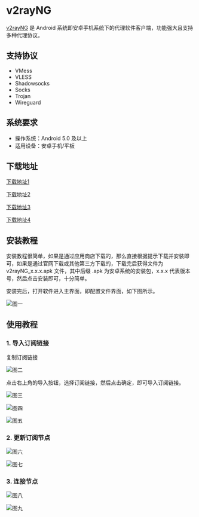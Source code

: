 # v2rayNG

[v2rayNG](https://github.com/2dust/v2rayNG) 是 Android 系统即安卓手机系统下的代理软件客户端，功能强大且支持多种代理协议。

## 支持协议

- VMess
- VLESS
- Shadowsocks
- Socks
- Trojan
- Wireguard

## 系统要求

- 操作系统：Android 5.0 及以上
- 适用设备：安卓手机/平板

## 下载地址

[下载地址1](https://git.886.be/https://github.com/2dust/v2rayNG/releases/download/1.9.33/v2rayNG_1.9.33_universal.apk)

[下载地址2](https://gh.xxooo.cf/https://github.com/2dust/v2rayNG/releases/download/1.9.33/v2rayNG_1.9.33_universal.apk)

[下载地址3](https://github.com/2dust/v2rayNG/releases/download/1.9.33/v2rayNG_1.9.33_universal.apk)

[下载地址4](https://dl.v2rayng.org/releases/latest/v2rayNG_1.8.12.apk)

## 安装教程

安装教程很简单，如果是通过应用商店下载的，那么直接根据提示下载并安装即可，如果是通过官网下载或其他第三方下载的，下载完后获得文件为 v2rayNG_x.x.x.apk 文件，其中后缀 .apk 为安卓系统的安装包，x.x.x 代表版本号，然后点击安装即可，十分简单。

安装完后，打开软件进入主界面，即配置文件界面，如下图所示。

![图一](v2rayng-01.jpg)

## 使用教程

### 1. 导入订阅链接

复制订阅链接

![图二](v2rayng-02.png)

点击右上角的导入按钮，选择订阅链接，然后点击确定，即可导入订阅链接。

![图三](v2rayng-03.jpg)

![图四](v2rayng-04.jpg)

![图五](v2rayng-05.jpg)

### 2. 更新订阅节点

![图六](v2rayng-06.jpg)

![图七](v2rayng-07.jpg)

### 3. 连接节点

![图八](v2rayng-08.jpg)

![图九](v2rayng-09.jpg)

